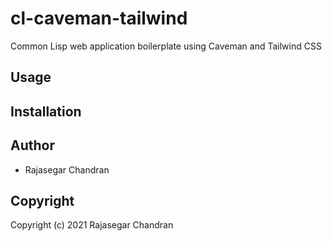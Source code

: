 # cl-caveman-tailwind

Common Lisp web application boilerplate using Caveman and Tailwind CSS




## Usage

## Installation

## Author

* Rajasegar Chandran

## Copyright

Copyright (c) 2021 Rajasegar Chandran

